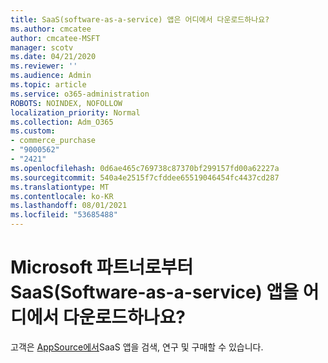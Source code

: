 ```yaml
---
title: SaaS(software-as-a-service) 앱은 어디에서 다운로드하나요?
ms.author: cmcatee
author: cmcatee-MSFT
manager: scotv
ms.date: 04/21/2020
ms.reviewer: ''
ms.audience: Admin
ms.topic: article
ms.service: o365-administration
ROBOTS: NOINDEX, NOFOLLOW
localization_priority: Normal
ms.collection: Adm_O365
ms.custom:
- commerce_purchase
- "9000562"
- "2421"
ms.openlocfilehash: 0d6ae465c769738c87370bf299157fd00a62227a
ms.sourcegitcommit: 540a4e2515f7cfddee65519046454fc4437cd287
ms.translationtype: MT
ms.contentlocale: ko-KR
ms.lasthandoff: 08/01/2021
ms.locfileid: "53685488"
---
```

# <a name="where-do-i-get-software-as-a-service-saas-apps-from-microsoft-partners"></a>Microsoft 파트너로부터 SaaS(Software-as-a-service) 앱을 어디에서 다운로드하나요?

고객은 [AppSource에서](https://appsource.microsoft.com)SaaS 앱을 검색, 연구 및 구매할 수 있습니다.